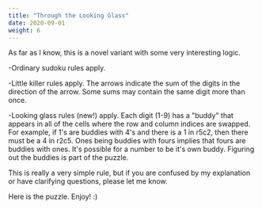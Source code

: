 ```yaml
---
title: "Through the Looking Glass"
date: 2020-09-01
weight: 6
---
```


<p>As far as I know, this is a novel variant with some very interesting logic.</p>
<p>
-Ordinary sudoku rules apply.
</p>
<p>
-Little killer rules apply. The arrows indicate the sum of the digits in the direction of the arrow. Some sums may contain the same digit more than once.
</p>
<p>
-Looking glass rules (new!) apply. Each digit (1-9) has a "buddy" that appears in all of the cells where the row and column indices are swapped. For example, if 1's are buddies with 4's and there is a 1 in r5c2, then there must be a 4 in r2c5. Ones being buddies with fours implies that fours are buddies with ones. It's possible for a number to be it's own buddy. Figuring out the buddies is part of the puzzle.
</p>
<p>
This is really a very simple rule, but if you are confused by my explanation or have clarifying questions, please let me know.
</p>
<p>Here is the puzzle. Enjoy! :)

</p>